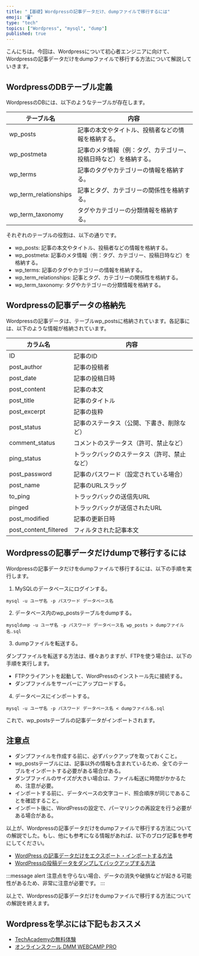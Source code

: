 ```yaml
---
title: "【基礎】Wordpressの記事データだけ、dumpファイルで移行するには"
emoji: "🖥"
type: "tech"
topics: ["Wordpress", "mysql", "dump"]
published: true
---
```


こんにちは。今回は、Wordpressについて初心者エンジニアに向けて、Wordpressの記事データだけをdumpファイルで移行する方法について解説していきます。

## WordpressのDBテーブル定義

WordpressのDBには、以下のようなテーブルが存在します。

| テーブル名 | 内容 |
| --- | --- |
| wp_posts | 記事の本文やタイトル、投稿者などの情報を格納する。 |
| wp_postmeta | 記事のメタ情報（例：タグ、カテゴリー、投稿日時など）を格納する。 |
| wp_terms | 記事のタグやカテゴリーの情報を格納する。 |
| wp_term_relationships | 記事とタグ、カテゴリーの関係性を格納する。 |
| wp_term_taxonomy | タグやカテゴリーの分類情報を格納する。 |

それぞれのテーブルの役割は、以下の通りです。

- wp_posts: 記事の本文やタイトル、投稿者などの情報を格納する。
- wp_postmeta: 記事のメタ情報（例：タグ、カテゴリー、投稿日時など）を格納する。
- wp_terms: 記事のタグやカテゴリーの情報を格納する。
- wp_term_relationships: 記事とタグ、カテゴリーの関係性を格納する。
- wp_term_taxonomy: タグやカテゴリーの分類情報を格納する。

## Wordpressの記事データの格納先

Wordpressの記事データは、テーブルwp_postsに格納されています。各記事には、以下のような情報が格納されています。

| カラム名 | 内容 |
| --- | --- |
| ID | 記事のID |
| post_author | 記事の投稿者 |
| post_date | 記事の投稿日時 |
| post_content | 記事の本文 |
| post_title | 記事のタイトル |
| post_excerpt | 記事の抜粋 |
| post_status | 記事のステータス（公開、下書き、削除など） |
| comment_status | コメントのステータス（許可、禁止など） |
| ping_status | トラックバックのステータス（許可、禁止など） |
| post_password | 記事のパスワード（設定されている場合） |
| post_name | 記事のURLスラッグ |
| to_ping | トラックバックの送信先URL |
| pinged | トラックバックが送信されたURL |
| post_modified | 記事の更新日時 |
| post_content_filtered | フィルタされた記事本文 |

## Wordpressの記事データだけdumpで移行するには

Wordpressの記事データだけをdumpファイルで移行するには、以下の手順を実行します。

1. MySQLのデータベースにログインする。

```
mysql -u ユーザ名 -p パスワード データベース名
```

2. データベース内のwp_postsテーブルをdumpする。

```
mysqldump -u ユーザ名 -p パスワード データベース名 wp_posts > dumpファイル名.sql
```

3. dumpファイルを転送する。

ダンプファイルを転送する方法は、様々ありますが、FTPを使う場合は、以下の手順を実行します。

- FTPクライアントを起動して、WordPressのインストール先に接続する。
- ダンプファイルをサーバーにアップロードする。

4. データベースにインポートする。

```
mysql -u ユーザ名 -p パスワード データベース名 < dumpファイル名.sql
```

これで、wp_postsテーブルの記事データがインポートされます。

## 注意点

- ダンプファイルを作成する前に、必ずバックアップを取っておくこと。
- wp_postsテーブルには、記事以外の情報も含まれているため、全てのテーブルをインポートする必要がある場合がある。
- ダンプファイルのサイズが大きい場合は、ファイル転送に時間がかかるため、注意が必要。
- インポートする前に、データベースの文字コード、照合順序が同じであることを確認すること。
- インポート後に、WordPressの設定で、パーマリンクの再設定を行う必要がある場合がある。

以上が、Wordpressの記事データだけをdumpファイルで移行する方法についての解説でした。もし、他にも参考になる情報があれば、以下のブログ記事を参考にしてください。

- [WordPress の記事データだけをエクスポート・インポートする方法](https://www.webdesignleaves.com/wp/wordpress/614/)
- [WordPressの投稿データをダンプしてバックアップする方法](https://www.softel.co.jp/blogs/tech/archives/675) 

:::message alert
注意点を守らない場合、データの消失や破損などが起きる可能性があるため、非常に注意が必要です。
:::

以上で、Wordpressの記事データだけをdumpファイルで移行する方法についての解説を終えます。

## Wordpressを学ぶには下記もおススメ
- [TechAcademyの無料体験](//af.moshimo.com/af/c/click?a_id=2612475&amp;p_id=1555&amp;pc_id=2816&amp;pl_id=22706&amp;url=https%3A%2F%2Ftechacademy.jp%2Fhtmlcss-trial%3Futm_source%3Dmoshimo%26utm_medium%3Daffiliate%26utm_campaign%3Dtextad)
- [オンラインスクール DMM WEBCAMP PRO](//af.moshimo.com/af/c/click?a_id=2612482&amp;p_id=1363&amp;pc_id=2297&amp;pl_id=39999&amp;guid=ON)

